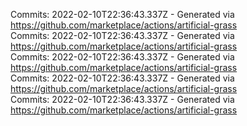 Commits: 2022-02-10T22:36:43.337Z - Generated via https://github.com/marketplace/actions/artificial-grass
<br>
Commits: 2022-02-10T22:36:43.337Z - Generated via https://github.com/marketplace/actions/artificial-grass
<br>
Commits: 2022-02-10T22:36:43.337Z - Generated via https://github.com/marketplace/actions/artificial-grass
<br>
Commits: 2022-02-10T22:36:43.337Z - Generated via https://github.com/marketplace/actions/artificial-grass
<br>
Commits: 2022-02-10T22:36:43.337Z - Generated via https://github.com/marketplace/actions/artificial-grass
<br>
